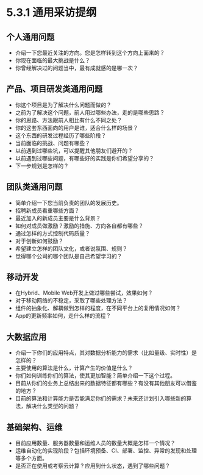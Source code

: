 # 5.3.1 通用采访提纲

## 个人通用问题

* 介绍一下您最近关注的方向。您是怎样转到这个方向上面来的？
* 你现在面临的最大挑战是什么？
* 你曾经解决过的问题当中，最有成就感的是哪一次？

## 产品、项目研发类通用问题

* 你这个项目是为了解决什么问题而做的？
* 之前为了解决这个问题，前人用过哪些办法，走的是哪些思路？
* 你的思路、方法跟前人相比有什么不同之处？
* 你的这套东西面向的用户是谁，适合什么样的场景？
* 这个东西的研发过程经历了哪些阶段？
* 当前面临的挑战、问题有哪些？
* 以前遇到过哪些坑，可以提醒其他朋友们避开的？
* 以前遇到过哪些问题，有哪些好的实践是你们希望分享的？
* 下一步规划是怎样的？

## 团队类通用问题

* 简单介绍一下您当前负责的团队的发展历史。
* 招聘新成员看重哪些方面？
* 最近加入的新成员主要是什么背景？
* 如何对成员做激励？激励的措施、方向各自都有哪些？
* 通过怎样的方式控制代码质量？
* 对于创新如何鼓励？
* 希望建立怎样的团队文化，或者说氛围、规则？
* 觉得哪个公司的哪个团队是自己希望学习的？

## 移动开发

* 在Hybrid、Mobile Web开发上做过哪些尝试，效果如何？
* 对于移动网络的不稳定，采取了哪些处理方法？
* 组件的抽象化、解耦做到怎样的程度，在不同平台上的复用情况如何？
* App的更新频率如何，走什么样的流程？

## 大数据应用

* 介绍一下你们的应用特点，其对数据分析能力的需求（比如量级、实时性）是怎样的？
* 主要使用的算法是什么，计算产生的价值是什么？
* 你们如何训练你们的算法，使其更加智能？简单介绍一下这个过程。
* 目前从你们的业务上总结出来的数据特征都有哪些？有没有其他朋友可以借鉴的地方？
* 目前的算法和计算能力是否能满足你们的需求？未来还计划引入哪些新的算法，解决什么类型的问题？

## 基础架构、运维

* 目前应用数量、服务器数量和运维人员的数量大概是怎样一个情况？
* 运维自动化的实现阶段？包括环境预备、CI、部署、监控、异常的发现和处理等多个方面。
* 是否正在使用或考察云计算？应用到什么状态，遇到了哪些问题？

